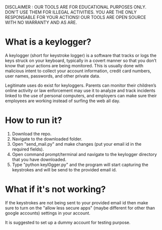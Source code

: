 DISCLAIMER : OUR TOOLS ARE FOR EDUCATIONAL PURPOSES ONLY. DON'T USE THEM FOR ILLEGAL ACTIVITIES. YOU ARE THE ONLY RESPONSABLE FOR YOUR ACTIONS! OUR TOOLS ARE OPEN SOURCE WITH NO WARRANTY AND AS ARE.

# What is a keylogger?
A keylogger (short for keystroke logger) is a software that tracks or logs the keys struck on your keyboard, typically in a covert manner so that you don’t know that your actions are being monitored. This is usually done with malicious intent to collect your account information, credit card numbers, user names, passwords, and other private data.

Legitimate uses do exist for keyloggers. Parents can monitor their children’s online activity or law enforcement may use it to analyze and track incidents linked to the use of personal computers, and employers can make sure their employees are working instead of surfing the web all day.


# How to run it?

1) Download the repo. 
2) Navigate to the downloaded folder. 
3) Open "send_mail.py" and make changes (put your email id in the required fields).
4) Open command prompt/terminal and navigate to the keylogger directory that you have downloaded.
5) Type "python keyl0gger.py" and the program will start capturing the keystrokes and will be send to the provided email id.

# What if it's not working?

If the keystrokes are not being sent to your provided email id then make sure to turn on the "allow less secure apps" (maybe different for other than google accounts) settings in your account.

It is suggested to set up a dummy account for testing purpose.
